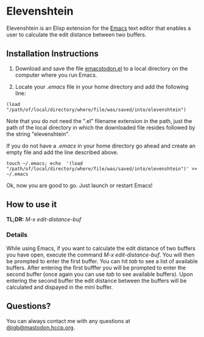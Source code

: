 # Elevenshtein

Elevenshtein is an Elisp extension for the [Emacs](https://www.gnu.org/software/emacs/) text editor that enables a user to calculate the edit distance between two buffers.

## Installation Instructions

1. Download and save the file [emacstodon.el](https://raw.githubusercontent.com/igb/elevenshtein/master/elevenshtein.el) to a local directory on the computer where you run Emacs.

2. Locate your *.emacs* file in your home directory and add the following line:
```Elisp
(load "/path/of/local/directory/where/file/was/saved/into/elevenshtein")
```
Note that you do not need the ".el" filename extension in the path, just the path of the local directory in which the downloaded file resides followed by the string "elevenshtein".

If you do not have a *.emacs* in your home directory go ahead and create an empty file and add the line described above.

```Shell
touch ~/.emacs; echo  '(load "/path/of/local/directory/where/file/was/saved/into/elevenshtein")' >> ~/.emacs
```
Ok, now you are good to go. Just launch or restart Emacs!

## How to use it

**TL;DR:** *M-x edit-distance-buf*

### Details ###
While using Emacs, if you want to calculate the edit distance of two buffers you have open, execute the command *M-x edit-distance-buf*. You will then be prompted to enter the first buffer. You can hit *tab* to see a list of available buffers. After entering the first bufffer you will be prompted to enter the second buffer (once again you can use *tab* to see available buffers). Upon entering the second buffer the edit distance between the buffers will be calculated and dispayed in the mini buffer.

## Questions? ##

You can always contact me with any questions at [@igb@mastodon.hccp.org](https://mastodon.hccp.org/@igb).
